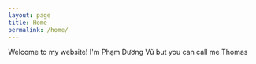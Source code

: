 ```yaml
---
layout: page
title: Home 
permalink: /home/
---
```


Welcome to my website! I'm Phạm Dương Vũ but you can call me Thomas
